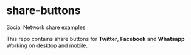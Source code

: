# share-buttons
Social Network share examples

This repo contains share buttons for **Twitter**, **Facebook** and **Whatsapp**
Working on desktop and mobile.

